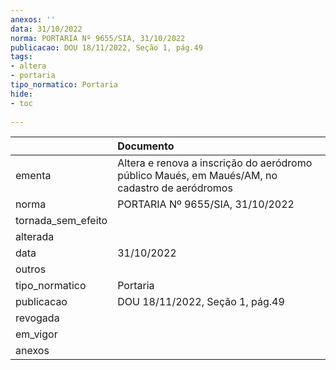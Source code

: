 ```yaml
---
anexos: ''
data: 31/10/2022
norma: PORTARIA Nº 9655/SIA, 31/10/2022
publicacao: DOU 18/11/2022, Seção 1, pág.49
tags:
- altera
- portaria
tipo_normatico: Portaria
hide: 
- toc 
 
---
```


|                    | Documento                                                                                      |
|:-------------------|:-----------------------------------------------------------------------------------------------|
| ementa             | Altera e renova a inscrição do aeródromo público Maués, em Maués/AM, no cadastro de aeródromos |
| norma              | PORTARIA Nº 9655/SIA, 31/10/2022                                                               |
| tornada_sem_efeito |                                                                                                |
| alterada           |                                                                                                |
| data               | 31/10/2022                                                                                     |
| outros             |                                                                                                |
| tipo_normatico     | Portaria                                                                                       |
| publicacao         | DOU 18/11/2022, Seção 1, pág.49                                                                |
| revogada           |                                                                                                |
| em_vigor           |                                                                                                |
| anexos             |                                                                                                |